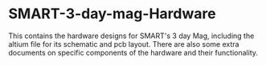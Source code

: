 # SMART-3-day-mag-Hardware

This contains the hardware designs for SMART's 3 day Mag, including the altium file for its schematic and pcb layout. There are also some extra documents on specific components of the hardware and their functionality.
